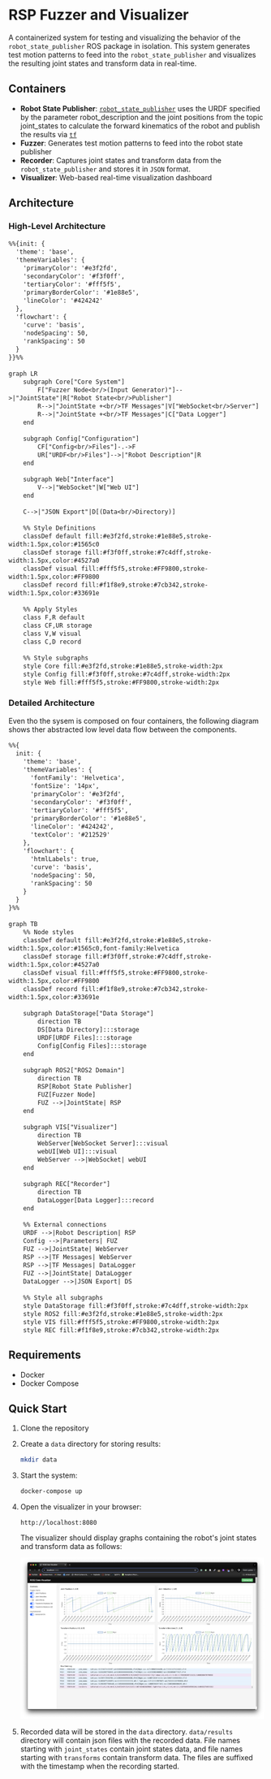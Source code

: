 # RSP Fuzzer and Visualizer

A containerized system for testing and visualizing the behavior of the `robot_state_publisher` ROS package in isolation. This system generates test motion patterns to feed into the `robot_state_publisher` and visualizes the resulting joint states and transform data in real-time.

## Containers

- **Robot State Publisher**: [`robot_state_publisher`](https://wiki.ros.org/robot_state_publisher) uses the URDF specified by the parameter robot_description and the joint positions from the topic joint_states to calculate the forward kinematics of the robot and publish the results via [`tf`](https://wiki.ros.org/tf)
- **Fuzzer**: Generates test motion patterns to feed into the robot state publisher
- **Recorder**: Captures joint states and transform data from the `robot_state_publisher` and stores it in `JSON` format.
- **Visualizer**: Web-based real-time visualization dashboard

## Architecture

### High-Level Architecture

```mermaid
%%{init: {
  'theme': 'base',
  'themeVariables': {
    'primaryColor': '#e3f2fd',
    'secondaryColor': '#f3f0ff',
    'tertiaryColor': '#fff5f5',
    'primaryBorderColor': '#1e88e5',
    'lineColor': '#424242'
  },
  'flowchart': {
    'curve': 'basis',
    'nodeSpacing': 50,
    'rankSpacing': 50
  }
}}%%

graph LR
    subgraph Core["Core System"]
        F["Fuzzer Node<br/>(Input Generator)"]-->|"JointState"|R["Robot State<br/>Publisher"]
        R-->|"JointState +<br/>TF Messages"|V["WebSocket<br/>Server"]
        R-->|"JointState +<br/>TF Messages"|C["Data Logger"]
    end

    subgraph Config["Configuration"]
        CF["Config<br/>Files"]-.->F
        UR["URDF<br/>Files"]-->|"Robot Description"|R
    end

    subgraph Web["Interface"]
        V-->|"WebSocket"|W["Web UI"]
    end

    C-->|"JSON Export"|D[(Data<br/>Directory)]

    %% Style Definitions
    classDef default fill:#e3f2fd,stroke:#1e88e5,stroke-width:1.5px,color:#1565c0
    classDef storage fill:#f3f0ff,stroke:#7c4dff,stroke-width:1.5px,color:#4527a0
    classDef visual fill:#fff5f5,stroke:#FF9800,stroke-width:1.5px,color:#FF9800
    classDef record fill:#f1f8e9,stroke:#7cb342,stroke-width:1.5px,color:#33691e

    %% Apply Styles
    class F,R default
    class CF,UR storage
    class V,W visual
    class C,D record

    %% Style subgraphs
    style Core fill:#e3f2fd,stroke:#1e88e5,stroke-width:2px
    style Config fill:#f3f0ff,stroke:#7c4dff,stroke-width:2px
    style Web fill:#fff5f5,stroke:#FF9800,stroke-width:2px
```

### Detailed Architecture

Even tho the sysem is composed on four containers, the following diagram shows ther abstracted low level data flow between the components.

```mermaid
%%{
  init: {
    'theme': 'base',
    'themeVariables': {
      'fontFamily': 'Helvetica',
      'fontSize': '14px',
      'primaryColor': '#e3f2fd',
      'secondaryColor': '#f3f0ff',
      'tertiaryColor': '#fff5f5',
      'primaryBorderColor': '#1e88e5',
      'lineColor': '#424242',
      'textColor': '#212529'
    },
    'flowchart': {
      'htmlLabels': true,
      'curve': 'basis',
      'nodeSpacing': 50,
      'rankSpacing': 50
    }
  }
}%%

graph TB
    %% Node styles
    classDef default fill:#e3f2fd,stroke:#1e88e5,stroke-width:1.5px,color:#1565c0,font-family:Helvetica
    classDef storage fill:#f3f0ff,stroke:#7c4dff,stroke-width:1.5px,color:#4527a0
    classDef visual fill:#fff5f5,stroke:#FF9800,stroke-width:1.5px,color:#FF9800
    classDef record fill:#f1f8e9,stroke:#7cb342,stroke-width:1.5px,color:#33691e
    
    subgraph DataStorage["Data Storage"]
        direction TB
        DS[Data Directory]:::storage
        URDF[URDF Files]:::storage
        Config[Config Files]:::storage
    end

    subgraph ROS2["ROS2 Domain"]
        direction TB
        RSP[Robot State Publisher]
        FUZ[Fuzzer Node]
        FUZ -->|JointState| RSP
    end

    subgraph VIS["Visualizer"]
        direction TB
        WebServer[WebSocket Server]:::visual
        webUI[Web UI]:::visual
        WebServer -->|WebSocket| webUI
    end

    subgraph REC["Recorder"]
        direction TB
        DataLogger[Data Logger]:::record
    end
    
    %% External connections
    URDF -->|Robot Description| RSP
    Config -->|Parameters| FUZ
    FUZ -->|JointState| WebServer
    RSP -->|TF Messages| WebServer
    RSP -->|TF Messages| DataLogger
    FUZ -->|JointState| DataLogger
    DataLogger -->|JSON Export| DS

    %% Style all subgraphs
    style DataStorage fill:#f3f0ff,stroke:#7c4dff,stroke-width:2px
    style ROS2 fill:#e3f2fd,stroke:#1e88e5,stroke-width:2px
    style VIS fill:#fff5f5,stroke:#FF9800,stroke-width:2px
    style REC fill:#f1f8e9,stroke:#7cb342,stroke-width:2px
```

## Requirements

- Docker
- Docker Compose

## Quick Start

1. Clone the repository

2. Create a `data` directory for storing results:

    ```sh
    mkdir data
    ```

3. Start the system:

    ```sh
    docker-compose up
    ```

4. Open the visualizer in your browser:

    ```text
    http://localhost:8080
    ```

    The visualizer should display graphs containing the robot's joint states and transform data as follows:

    ![Visualizer Screenshot](docs/images/web-console.png)

5. Recorded data will be stored in the `data` directory. `data/results` directory will contain json files with the recorded data. File names starting with `joint_states` contain joint states data, and file names starting with `transforms` contain transform data. The files are suffixed with the timestamp when the recording started.
